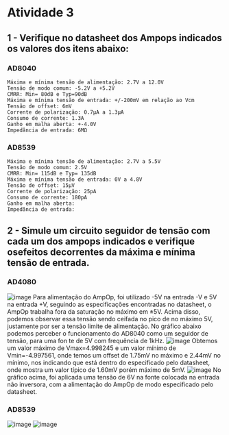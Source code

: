 # Atividade 3

## 1 - Verifique no datasheet dos Ampops indicados os valores dos itens abaixo:

### AD8040

    Máxima e mínima tensão de alimentação: 2.7V a 12.0V
    Tensão de modo comum: -5.2V a +5.2V
    CMRR: Min= 80dB e Typ=90dB
    Máxima e mínima tensão de entrada: +/-200mV em relação ao Vcm
    Tensão de offset: 6mV
    Corrente de polarização: 0.7µA a 1.3µA
    Consumo de corrente: 1.3A
    Ganho em malha aberta: +-4.0V
    Impedância de entrada: 6MΩ

### AD8539

    Máxima e mínima tensão de alimentação: 2.7V a 5.5V
    Tensão de modo comum: 2.5V
    CMRR: Min= 115dB e Typ= 135dB
    Máxima e mínima tensão de entrada: 0V a 4.8V
    Tensão de offset: 15µV
    Corrente de polarização: 25pA
    Consumo de corrente: 180pA
    Ganho em malha aberta:
    Impedância de entrada:
    
  ## 2 - Simule um circuito seguidor de tensão com cada um dos ampops indicados  e verifique osefeitos decorrentes da máxima e mínima tensão de entrada. 
  
  ### AD4080
  
![image](https://user-images.githubusercontent.com/75046369/109438272-fe048180-7a07-11eb-8a4e-dcceb59830fd.png)
Para alimentação do AmpOp, foi utilizado -5V na entrada -V e 5V na entrada +V, seguindo as especificações encontradas no datasheet, o AmpOp trabalha fora da saturação no máximo em ±5V. Acima disso, podemos observar essa tensão sendo ceifada no pico de no máximo 5V, justamente por ser a tensão limite de alimentação. No gráfico abaixo podemos perceber o funcionamento do AD8040 como um seguidor de tensão, para uma fon te de 5V com frequência de 1kHz.
![image](https://user-images.githubusercontent.com/75046369/109438396-8edb5d00-7a08-11eb-8b1d-170994987418.png)
Obtemos um valor máximo de Vmax=4.998245 e um valor mínimo de Vmin=-4.997561, onde temos um offset de 1.75mV no máximo e 2.44mV no mínimo, nos indicando que está dentro do especificado pelo datasheet, onde mostra um valor típico de 1.60mV porém máximo de 5mV.
![image](https://user-images.githubusercontent.com/75046369/109438479-f2658a80-7a08-11eb-978b-59d46daad63a.png)
No gráfico acima, foi aplicada uma tensão de 6V na fonte colocada na entrada não inversora, com a alimentação do AmpOp de modo especificado pelo datasheet.


### AD8539

![image](https://user-images.githubusercontent.com/75046369/109438416-add9ef00-7a08-11eb-9733-9b1bb897d014.png)
![image](https://user-images.githubusercontent.com/75046369/109438450-d3ff8f00-7a08-11eb-81a1-f05916f50266.png)

